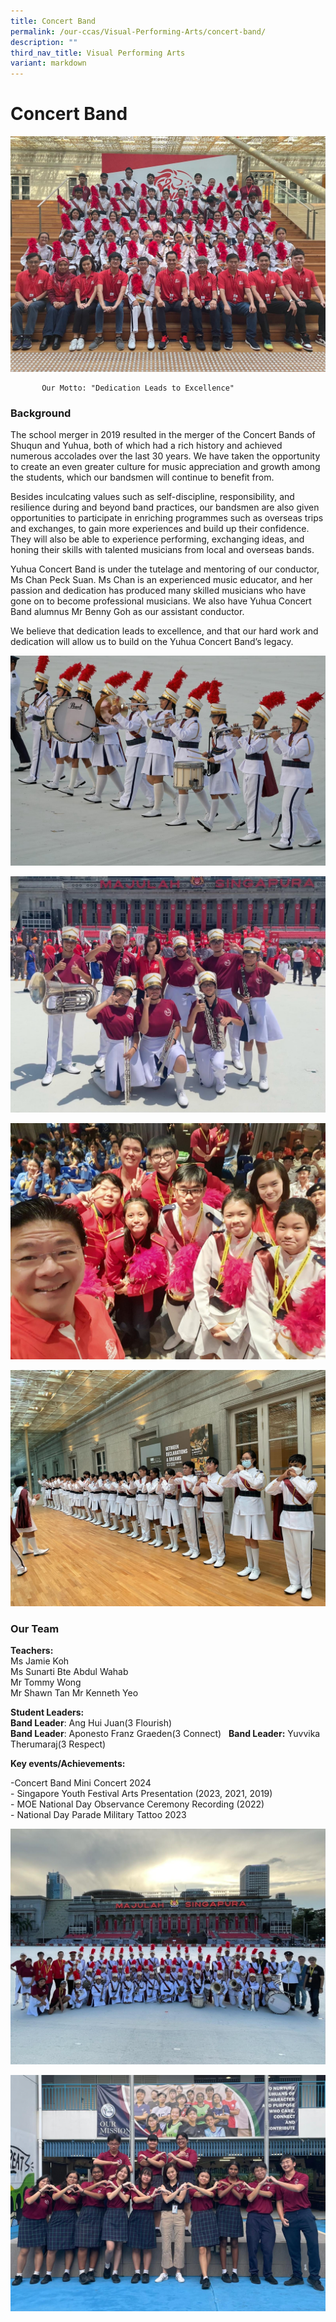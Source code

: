 ```yaml
---
title: Concert Band
permalink: /our-ccas/Visual-Performing-Arts/concert-band/
description: ""
third_nav_title: Visual Performing Arts
variant: markdown
---
```

# **Concert Band**

![](/images/WhatsApp_Image_2024_04_22_at_9_43_09_AM.jpg)

           Our Motto: "Dedication Leads to Excellence"

### Background
The school merger in 2019 resulted in the merger of the Concert Bands of Shuqun and Yuhua, both of which had a rich history and achieved numerous accolades over the last 30 years. We have taken the opportunity to create an even greater culture for music appreciation and growth among the students, which our bandsmen will continue to benefit from.&nbsp;

Besides inculcating values such as self-discipline, responsibility, and resilience during and beyond band practices, our bandsmen are also given opportunities to participate in enriching programmes such as overseas trips and exchanges, to gain more experiences and build up their confidence. They will also be able to experience performing, exchanging ideas, and honing their skills with talented musicians from local and overseas bands.&nbsp;

Yuhua Concert Band is under the tutelage and mentoring of our conductor, Ms Chan Peck Suan. Ms Chan is an experienced music educator, and her passion and dedication has produced many skilled musicians who have gone on to become professional musicians. We also have Yuhua Concert Band alumnus Mr Benny Goh as our assistant conductor.&nbsp;

We believe that dedication leads to excellence, and that our hard work and dedication will allow us to build on the Yuhua Concert Band’s legacy.

![](/images/WhatsApp_Image_2024_04_22_at_9_43_08_AM.jpg)

![](/images/WhatsApp_Image_2024_04_22_at_9_43_08_AM__1_.jpg)

![](/images/WhatsApp_Image_2024_04_22_at_9_43_05_AM.jpg)

![](/images/WhatsApp_Image_2024_04_22_at_9_43_04_AM.jpg)
### Our Team

**Teachers:**<br>
Ms Jamie Koh  
Ms Sunarti Bte Abdul Wahab  
Mr Tommy Wong  
Mr Shawn Tan
Mr Kenneth Yeo

**Student Leaders:** <br>
**Band Leader**: Ang Hui Juan(3 Flourish)&nbsp;  
**Band Leader**: Aponesto Franz Graeden(3 Connect) &nbsp;
**Band Leader:** Yuvvika Therumaraj(3 Respect)&nbsp;


**Key events/Achievements:**  

\-Concert Band Mini Concert 2024   
\- Singapore Youth Festival Arts Presentation (2023, 2021, 2019)  
\- MOE National Day Observance Ceremony Recording (2022)  
\- National Day Parade Military Tattoo 2023

![](/images/WhatsApp_Image_2024_04_22_at_9_42_58_AM.jpg)

![](/images/WhatsApp_Image_2024_04_22_at_9_43_09_AM__3_.jpg)




